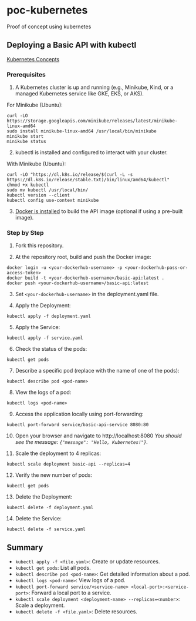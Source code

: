 # poc-kubernetes

Proof of concept using kubernetes

## Deploying a Basic API with kubectl

[Kubernetes Concepts](https://gist.github.com/GuillaumeFalourd/c10c871e67dd93eae35797b336a5046d)

### Prerequisites

1. A Kubernetes cluster is up and running (e.g., Minikube, Kind, or a managed Kubernetes service like GKE, EKS, or AKS).

For Minikube (Ubuntu):
```shell
curl -LO https://storage.googleapis.com/minikube/releases/latest/minikube-linux-amd64
sudo install minikube-linux-amd64 /usr/local/bin/minikube
minikube start
minikube status
```

2. kubectl is installed and configured to interact with your cluster.

With Minikube (Ubuntu):
```shell
curl -LO "https://dl.k8s.io/release/$(curl -L -s https://dl.k8s.io/release/stable.txt)/bin/linux/amd64/kubectl"
chmod +x kubectl
sudo mv kubectl /usr/local/bin/
kubectl version --client
kubectl config use-context minikube
```

3. [Docker is installed](https://docs.docker.com/engine/install/ubuntu/) to build the API image (optional if using a pre-built image).

### Step by Step

1. Fork this repository.

2. At the repository root, build and push the Docker image:
```shell
docker login -u <your-dockerhub-username> -p <your-dockerhub-pass-or-access-token>
docker build -t <your-dockerhub-username>/basic-api:latest .
docker push <your-dockerhub-username>/basic-api:latest
```

3. Set `<your-dockerhub-username>` in the deployment.yaml file.

4. Apply the Deployment:
```shell
kubectl apply -f deployment.yaml
```

5. Apply the Service: 
```shell
kubectl apply -f service.yaml
```

6. Check the status of the pods:
```shell
kubectl get pods
```

7. Describe a specific pod (replace <pod-name> with the name of one of the pods):
```shell
kubectl describe pod <pod-name>
```

8. View the logs of a pod: 
```shell
kubectl logs <pod-name>
```

9. Access the application locally using port-forwarding:
```shell
kubectl port-forward service/basic-api-service 8080:80
```

10. Open your browser and navigate to http://localhost:8080
_You should see the message: `{"message": "Hello, Kubernetes!"}`._

11. Scale the deployment to 4 replicas: 
```shell
kubectl scale deployment basic-api --replicas=4
```

12. Verify the new number of pods: 
```shell
kubectl get pods
```

13. Delete the Deployment:
```shell
kubectl delete -f deployment.yaml
```

14. Delete the Service: 
```shell
kubectl delete -f service.yaml
```

## Summary

- `kubectl apply -f <file.yaml>`: Create or update resources.
- `kubectl get pods`: List all pods.
- `kubectl describe pod <pod-name>`: Get detailed information about a pod.
- `kubectl logs <pod-name>`: View logs of a pod.
- `kubectl port-forward service/<service-name> <local-port>:<service-port>`: Forward a local port to a service.
- `kubectl scale deployment <deployment-name> --replicas=<number>`: Scale a deployment.
- `kubectl delete -f <file.yaml>`: Delete resources.